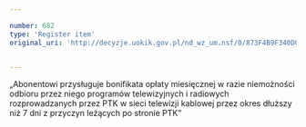 ```yaml
---

number: 682
type: 'Register item'
original_uri: 'http://decyzje.uokik.gov.pl/nd_wz_um.nsf/0/873F4B9F340D06CCC12572DD00329656?OpenDocument'


---
```


„Abonentowi przysługuje bonifikata opłaty miesięcznej w razie niemożności odbioru przez niego programów telewizyjnych i radiowych rozprowadzanych przez PTK w sieci telewizji kablowej przez okres dłuższy niż 7 dni z przyczyn leżących po stronie PTK”
